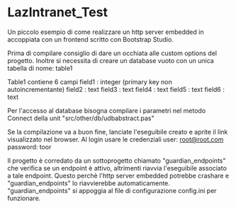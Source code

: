 # LazIntranet_Test
Un piccolo esempio di come realizzare un http server embedded in accoppiata con un frontend scritto con Bootstrap Studio.

Prima di compilare consiglio di dare un occhiata alle custom options del progetto. Inoltre si necessita di creare un database vuoto con un unica tabella di nome: table1

Table1 contiene 6 campi
field1 : integer (primary key non autoincrementante)
field2 : text
field3 : text
field4 : text
field5 : text
field6 : text

Per l'accesso al database bisogna compilare i parametri nel metodo Connect della unit "src/other/db/udbabstract.pas"

Se la compilazione va a buon fine, lanciate l'eseguibile creato e aprite il link visualizzato nel browser.
Al login usare le credenziali
user: root@root.com
password: toor 


Il progetto è corredato da un sottoprogetto chiamato "guardian_endpoints" che verifica se un endpoint è attivo, altrimenti riavvia l'eseguibile associato a tale endpoint. Questo perchè l'http server embedded potrebbe crashare e "guardian_endpoints" lo riavvierebbe automaticamente. 
"guardian_endpoints" si appoggia al file di configurazione config.ini per funzionare.
